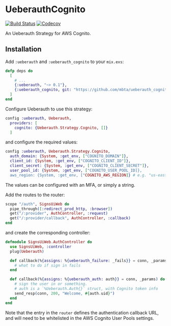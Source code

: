 # UeberauthCognito

[![Build Status](https://semaphoreci.com/api/v1/mbta/ueberauth_cognito/branches/master/shields_badge.svg)](https://semaphoreci.com/mbta/ueberauth_cognito)
[![Codecov](https://codecov.io/gh/mbta/ueberauth_cognito/branch/master/graph/badge.svg)](https://codecov.io/gh/mbta/ueberauth_cognito)

An Ueberauth Strategy for AWS Cognito.

## Installation

Add `:ueberauth` and `:ueberauth_cognito` to your `mix.exs`:

```ex
defp deps do
  [
    # ...
    {:ueberauth, "~> 0.1"},
    {:ueberauth_cognito, git: "https://github.com/mbta/ueberauth_cognito.git"}
  ]
end
```

Configure Ueberauth to use this strategy:

```ex
config :ueberauth, Ueberauth,
  providers: [
    cognito: {Ueberauth.Strategy.Cognito, []}
  ]
```

and configure the required values:

```ex
config :ueberauth, Ueberauth.Strategy.Cognito,
  auth_domain: {System, :get_env, ["COGNITO_DOMAIN"]},
  client_id: {System, :get_env, ["COGNITO_CLIENT_ID"]},
  client_secret: {System, :get_env, ["COGNITO_CLIENT_SECRET"]},
  user_pool_id: {System, :get_env, ["COGNITO_USER_POOL_ID]},
  aws_region: {System, :get_env, ["COGNITO_AWS_REGION]} # e.g. "us-east-1"
```

The values can be configured with an MFA, or simply a string.

Add the routes to the router:

```ex
scope "/auth", SignsUiWeb do
  pipe_through([:redirect_prod_http, :browser])
  get("/:provider", AuthController, :request)
  get("/:provider/callback", AuthController, :callback)
end
```

and create the corresponding controller:

```ex
defmodule SignsUiWeb.AuthController do
  use SignsUiWeb, :controller
  plug(Ueberauth)

  def callback(%{assigns: %{ueberauth_failure: _fails}} = conn, _params) do
    # what to do if sign in fails
  end

  def callback(%{assigns: %{ueberauth_auth: auth}} = conn, _params) do
    # sign the user in or something.
    # auth is a `%Ueberauth.Auth{}` struct, with Cognito token info
    send_resp(conn, 200, "Welcome, #{auth.uid}")
  end
end
```

Note that the entry in the `router` defines the authentication callback URL, and will need to be whitelisted in the AWS Cognito User Pools settings.
